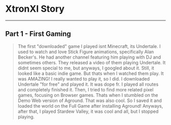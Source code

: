 # XtronXI Story

---

## Part 1 - First Gaming

> The first "downloaded" game I played isnt Minecraft, its Undertale. I used to watch and love Stick Figure animations, specifically Alan Becker's. He had another channel featuring him playing with DJ and sometimes others. They released a video of them playing Undertale. It didnt seem special to me, but anyways, I googled about it. Still, it looked like a basic indie game. But thats when I watched them play. It was AMAZING!  I really wanted to play it, so I did. I downloaded Undertale "for free" and played it. It was dope fr. I played all routes and completely finished it. Then, I tried to find more related pixel games, focusing on Browser games. Thats when I stumbled on the Demo Web version of Aground. That was also cool. So I saved it and loaded the world on the Full Game after installing Aground! Anyways, after that, I played Stardew Valley, it was cool and all, but I stopped playing. 

